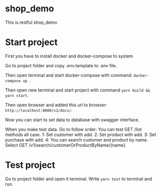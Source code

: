 # shop_demo

This is restful shop_demo

# Start project

First you have to install docker and docker-compose to system

Go to project folder and copy .env.template to .env file.

Then open terminal and start docker-compose with command: `docker-compose up `.

Then open new terminal and start project with command `yarn build && yarn start`.

Then open browser and added this url to browser: `http://localhost:8000/v1/docs/`.

Now you can start to set data to database with swagger interface.

When you make test data. Go to follow order:
You can test GET /list methods all case.
1:
Set customer with add.
2:
Set product with add.
3:
Set purchase with add.
4:
You can search customer and product by name. Select GET /v1/search/customerOrProductByName/{name}.

# Test project

Go to project folder and open it terminal. Write `yarn test` to terminal and run.
